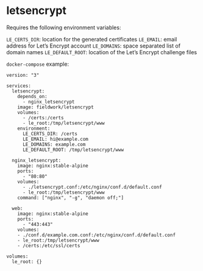 # letsencrypt

Requires the following environment variables:

`LE_CERTS_DIR`: location for the generated certificates
`LE_EMAIL`: email address for Let’s Encrypt account
`LE_DOMAINS`: space separated list of domain names
`LE_DEFAULT_ROOT`: location of the Let’s Encrypt challenge files

`docker-compose` example:

```
version: "3"

services:
  letsencrypt:
    depends_on:
      - nginx_letsencrypt
    image: fieldwork/letsencrypt
    volumes:
      - /certs:/certs
      - le_root:/tmp/letsencrypt/www
    environment:
      LE_CERTS_DIR: /certs
      LE_EMAIL: hi@example.com
      LE_DOMAINS: example.com
      LE_DEFAULT_ROOT: /tmp/letsencrypt/www

  nginx_letsencrypt:
    image: nginx:stable-alpine
    ports:
      - "80:80"
    volumes:
      - ./letsencrypt.conf:/etc/nginx/conf.d/default.conf
      - le_root:/tmp/letsencrypt/www
    command: ["nginx", "-g", "daemon off;"]

  web:
    image: nginx:stable-alpine
    ports:
      - "443:443"
    volumes:
    - ./conf.d/example.com.conf:/etc/nginx/conf.d/default.conf
    - le_root:/tmp/letsencrypt/www
    - /certs:/etc/ssl/certs

volumes:
  le_root: {}
```
